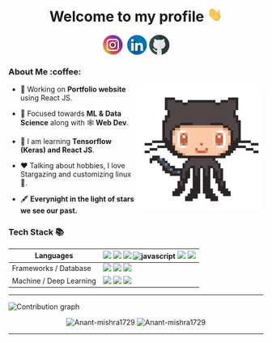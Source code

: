 <h1 align = "center">Welcome to my profile <img src = "static/wave.gif" alt = "" width = "30"/> 
</h1>
<!-- <h2>Reach me at... 📬</h2> -->
<div align = "center">
<a  href="https://instagram.com/anantmishra58" target="blank"><img align="center" src="static/instagram.png" alt="anantmishra58" height="40" width="40" /></a>&nbsp;
<a href="https://www.linkedin.com/in/anant-mishra-886912212" target="blank"><img align="center" src="static/linkedin.png" alt="amishra1729" height="40" width="40" /></a>
<a href="https://github.com/Anant-mishra1729" target="blank"><img align="center" src="static/github.png" alt="amishra1729" height="40" width="40" /></a>
 </div>

<h3> About Me :coffee:</h3>
<a href = "https://github.com/Anant-mishra1729"><img src = "/static/octocat.gif" align = "right" height = 250/></a>

- 👷 Working on **Portfolio website** using React JS. 

- 🌱 Focused towards **ML & Data Science** along with 🕸️ **Web Dev**.

- 📖 I am learning **Tensorflow (Keras) and React JS**.

- :heart: Talking about hobbies, I love Stargazing and customizing linux :penguin:.

- 🖋️ **Everynight in the light of stars we see our past.**


<h3>Tech Stack 📚</h3>
<center>
 

|Languages|<img src = "https://img.shields.io/badge/C-00599C?style=for-the-badge&logo=c&logoColor=white">&nbsp;<img src = "https://img.shields.io/badge/C%2B%2B-00599C?style=for-the-badge&logo=c%2B%2B&logoColor=white">&nbsp;<img src = "https://img.shields.io/badge/Python-blue?style=for-the-badge&logo=python&logoColor=yellow">&nbsp;<img src="https://img.shields.io/badge/JavaScript-323330?style=for-the-badge&logo=javascript&logoColor=F7DF1E" alt="javascript"/>&nbsp;<img src ="https://img.shields.io/badge/HTML5-E34F26?style=for-the-badge&logo=html5&logoColor=white"/>&nbsp;<img src = "https://img.shields.io/badge/CSS3-1572B6?style=for-the-badge&logo=css3&logoColor=white"/>|
|---|---|
|Frameworks / Database|<img src = "https://img.shields.io/badge/React-20232A?style=for-the-badge&logo=react&logoColor=61DAFB"/>&nbsp;<img src = "https://img.shields.io/badge/Flask-000000?style=for-the-badge&logo=flask&logoColor=white"/>&nbsp;<img src = "https://img.shields.io/badge/MongoDB-white?style=for-the-badge&logo=mongodb&logoColor=green"/>|
|Machine / Deep Learning|<img src = "https://img.shields.io/badge/OpenCV-27338e?style=for-the-badge&logo=OpenCV&logoColor=white"/>&nbsp;<img src = "https://img.shields.io/badge/scikit_learn-F7931E?style=for-the-badge&logo=scikit-learn&logoColor=blue">&nbsp;<img src = "https://img.shields.io/badge/TensorFlow-FF6F00?style=for-the-badge&logo=tensorflow&logoColor=white"/>&nbsp;|
 
</center>

<hr/>
<img src = "https://activity-graph.herokuapp.com/graph?username=Anant-mishra1729&theme=material-palenight&custom_title=Contribution%20Timeline&hide_border=true&radius=16" alt = "Contribution graph"/>
<p align = "center">
<img src="https://github-readme-stats.vercel.app/api?username=Anant-mishra1729&show_icons=true&theme=material-palenight&hide_border=true" alt="Anant-mishra1729" width = "49%"/>
<img src="https://github-readme-streak-stats.herokuapp.com?user=Anant-mishra1729&theme=material-palenight&hide_border=true&date_format=M%20j%5B%2C%20Y%5D" alt="Anant-mishra1729" width = "49%"/>
</p>
<hr/>
 

<!--  Credits -->
<!--  Icons -->
<!--  <a href="https://www.flaticon.com/free-icons/instagram" title="instagram icons">Instagram icons created by Freepik - Flaticon</a> -->
<!--  <a href="https://www.flaticon.com/free-icons/github" title="instagram icons">Instagram icons created by Freepik - Flaticon</a> -->
<!--  <a href="https://www.flaticon.com/free-icons/linkedln" title="instagram icons">Instagram icons created by Freepik - Flaticon</a> -->
